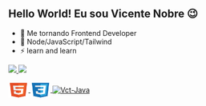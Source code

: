 ## Hello World! Eu sou Vicente Nobre 😉

- 🔭 Me tornando Frontend Developer
- 🌱 Node/JavaScript/Tailwind
- ⚡ learn and learn
 
 <div>
  <a href="https://github.com/VctNobre">
  <img height="180em" src="https://github-readme-stats.vercel.app/api?username=vctnobre&show_icons=true&theme=github_dark&include_all_commits=true&count_private=true"/>
   <img height="180em" src="https://github-readme-stats.vercel.app/api/top-langs/?username=vctnobre&layout=compact&langs_count=7&theme=github_dark"/>
</div>
 <div style="display: inline_block"><br>
   <img align="center" alt="Vct-HTML" height="30" width="40" src="https://raw.githubusercontent.com/devicons/devicon/master/icons/html5/html5-original.svg">
  <img align="center" alt="Vct-CSS" height="30" width="40" src="https://raw.githubusercontent.com/devicons/devicon/master/icons/css3/css3-original.svg">
  <img align="center" alt="Vct-Java" height="30" width="40" src="https://cdn.jsdelivr.net/gh/devicons/devicon/icons/java/java-original.svg" />
 </div>
 
##
  
  
